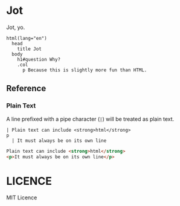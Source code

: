 Jot
===

Jot, yo.

```jade
html(lang="en")
  head
    title Jot
  body
    h1#question Why?
    .col
      p Because this is slightly more fun than HTML.
```

## Reference

### Plain Text

A line prefixed with a pipe character (`|`) will be treated as plain text.

```jade
| Plain text can include <strong>html</strong>
p
  | It must always be on its own line
```

```html
Plain text can include <strong>html</strong>
<p>It must always be on its own line</p>
```

# LICENCE

MIT Licence
